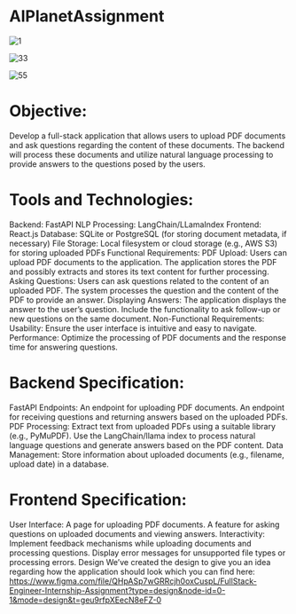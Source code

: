 # AIPlanetAssignment

![1](https://github.com/ritwik3856/AIPlanetAssignment/assets/61063842/f9975bd0-9e26-4f11-af2a-df34dc707aa2)

![33](https://github.com/ritwik3856/AIPlanetAssignment/assets/61063842/85368d93-c775-42ad-8f22-b58b13da516a)

![55](https://github.com/ritwik3856/AIPlanetAssignment/assets/61063842/cc71cf13-8420-4a13-995a-efbb6a984600)


# Objective:
Develop a full-stack application that allows users to upload PDF documents and ask questions regarding the content of these documents. The backend will process these documents and utilize natural language processing to provide answers to the questions posed by the users.

# Tools and Technologies:
Backend: FastAPI
NLP Processing: LangChain/LLamaIndex
Frontend: React.js
Database: SQLite or PostgreSQL (for storing document metadata, if necessary)
File Storage: Local filesystem or cloud storage (e.g., AWS S3) for storing uploaded PDFs
Functional Requirements:
PDF Upload:
Users can upload PDF documents to the application.
The application stores the PDF and possibly extracts and stores its text content for further processing.
Asking Questions:
Users can ask questions related to the content of an uploaded PDF.
The system processes the question and the content of the PDF to provide an answer.
Displaying Answers:
The application displays the answer to the user’s question.
Include the functionality to ask follow-up or new questions on the same document.
Non-Functional Requirements:
Usability: Ensure the user interface is intuitive and easy to navigate.
Performance: Optimize the processing of PDF documents and the response time for answering questions.

# Backend Specification:
FastAPI Endpoints:
An endpoint for uploading PDF documents.
An endpoint for receiving questions and returning answers based on the uploaded PDFs.
PDF Processing:
Extract text from uploaded PDFs using a suitable library (e.g., PyMuPDF).
Use the LangChain/llama index to process natural language questions and generate answers based on the PDF content.
Data Management:
Store information about uploaded documents (e.g., filename, upload date) in a database.

# Frontend Specification:
User Interface:
A page for uploading PDF documents.
A feature for asking questions on uploaded documents and viewing answers.
Interactivity:
Implement feedback mechanisms while uploading documents and processing questions.
Display error messages for unsupported file types or processing errors.
Design
We’ve created the design to give you an idea regarding how the application should look which you can find here: https://www.figma.com/file/QHpASp7wGRRcjh0oxCuspL/FullStack-Engineer-Internship-Assignment?type=design&node-id=0-1&mode=design&t=geu9rfpXEecN8eFZ-0
